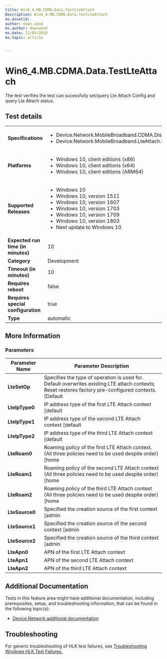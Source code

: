```yaml
---
title: Win6_4.MB.CDMA.Data.TestLteAttach
Description: Win6_4.MB.CDMA.Data.TestLteAttach
ms.assetid: 
author: dawn.wood
ms.author: dawnwood
ms.date: 11/05/2018
ms.topic: article


---
```


# Win6_4.MB.CDMA.Data.TestLteAttach

The test verifies the test can sucessfully set/query Lte Attach Config and query Lte Attach status.

## Test details
|||
|---|---|
| **Specifications**  | <ul><li>Device.Network.MobileBroadband.CDMA.Discretional</li><li>Device.Network.MobileBroadband.LteAttach.Discretional</li></ul> |  
| **Platforms**   | <ul><li>Windows 10, client editions (x86)</li><li>Windows 10, client editions (x64)</li><li>Windows 10, client editions (ARM64)</li></ul> |
| **Supported Releases** | <ul><li>Windows 10</li><li>Windows 10, version 1511</li><li>Windows 10, version 1607</li><li>Windows 10, version 1703</li><li>Windows 10, version 1709</li><li>Windows 10, version 1803</li><li>Next update to Windows 10</li></ul> |
|**Expected run time (in minutes)**| 10 |
|**Category**| Development |
|**Timeout (in minutes)**| 10 |
|**Requires reboot**| false |
|**Requires special configuration**| true |
|**Type**| automatic |

## More Information
### Parameters
| Parameter Name | Parameter Description |
| --- | --- |
| **LteSetOp** | Specifies the type of operation is used for. Default overwrites existing LTE attach contexts; Reset restores factory pre-configured contexts. [Default|Reset] |
| **LteIpType0** | IP address type of the first LTE Attach context [default|v4|v6|v4v6] |
| **LteIpType1** | IP address type of the second LTE Attach context [default|v4|v6|v4v6] |
| **LteIpType2** | IP address type of the third LTE Attach context [default|v4|v6|v4v6] |
| **LteRoam0** | Roaming policy of the first LTE Attach context. (All three policies need to be used despite order) [home|partner|nonpartner] |
| **LteRoam1** | Roaming policy of the second LTE Attach context (All three policies need to be used despite order) [home|partner|nonpartner] |
| **LteRoam2** | Roaming policy of the third LTE Attach context (All three policies need to be used despite order) [home|partner|nonpartner] |
| **LteSource0** | Specified the creation source of the first context [admin|user|operator|modem|device] |
| **LteSource1** | Specified the creation source of the second context [admin|user|operator|modem|device] |
| **LteSource2** | Specified the creation source of the third context [admin|user|operator|modem|device] |
| **LteApn0** | APN of the first LTE Attach context |
| **LteApn1** | APN of the second LTE Attach context |
| **LteApn2** | APN of the third LTE Attach context |



## Additional Documentation
Tests in this feature area might have additional documentation, including prerequisites, setup, and troubleshooting information, that can be found in the following topic(s): <ul><li>[Device.Network additional documentation](https:\//docs.microsoft.com/en-us/windows-hardware/test/hlk/testref/device-network-additional-documentation.md)</li></ul>

## Troubleshooting
For generic troubleshooting of HLK test failures, see [Troubleshooting Windows HLK Test Failures.](https://docs.microsoft.com/en-us/windows-hardware/HLK/troubleshooting.html)